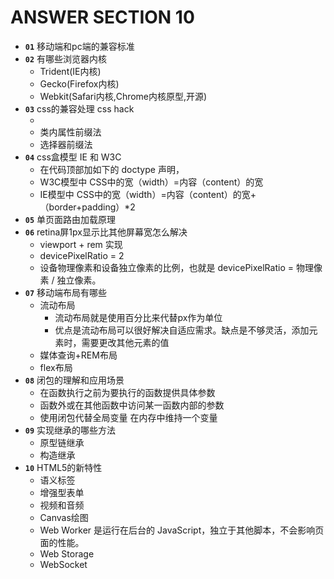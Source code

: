 # ANSWER SECTION 10

* __`01`__ 移动端和pc端的兼容标准
* __`02`__ 有哪些浏览器内核
  * Trident(IE内核)
  * Gecko(Firefox内核)
  * Webkit(Safari内核,Chrome内核原型,开源)
* __`03`__ css的兼容处理 css hack
  * <!--[if IE]>
    这段文字只在IE浏览器显示
    <![endif]-->
  * 类内属性前缀法
  * 选择器前缀法
* __`04`__ css盒模型 IE 和 W3C
  * 在代码顶部加如下的 doctype 声明，
  * W3C模型中 CSS中的宽（width）=内容（content）的宽
  * IE模型中 CSS中的宽（width）=内容（content）的宽+（border+padding）*2
* __`05`__ 单页面路由加载原理
* __`06`__ retina屏1px显示比其他屏幕宽怎么解决
  * viewport + rem 实现
  * devicePixelRatio = 2
  * 设备物理像素和设备独立像素的比例，也就是 devicePixelRatio = 物理像素 / 独立像素。
* __`07`__ 移动端布局有哪些
  <!-- https://blog.csdn.net/nemunemu/article/details/80577902 -->
  * 流动布局
    * 流动布局就是使用百分比来代替px作为单位
    * 优点是流动布局可以很好解决自适应需求。缺点是不够灵活，添加元素时，需要更改其他元素的值
  * 媒体查询+REM布局
  * flex布局
* __`08`__ 闭包的理解和应用场景
  * 在函数执行之前为要执行的函数提供具体参数
  * 函数外或在其他函数中访问某一函数内部的参数
  * 使用闭包代替全局变量 在内存中维持一个变量
* __`09`__ 实现继承的哪些方法
  * 原型链继承
  * 构造继承
* __`10`__ HTML5的新特性
  * 语义标签
  * 增强型表单
  * 视频和音频<audio>
  * Canvas绘图
  * Web Worker 是运行在后台的 JavaScript，独立于其他脚本，不会影响页面的性能。
  * Web Storage
  * WebSocket